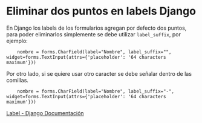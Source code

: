 # Eliminar dos puntos en labels Django

En Django los labels de los formularios agregan por defecto dos puntos, para poder eliminarlos simplemente se debe utilizar `label_suffix`, por ejemplo:

```
	nombre = forms.CharField(label="Nombre", label_suffix="", widget=forms.TextInput(attrs={'placeholder': '64 characters maximum'}))
```

Por otro lado, si se quiere usar otro caracter se debe señalar dentro de las comillas.

```
	nombre = forms.CharField(label="Nombre", label_suffix="-", widget=forms.TextInput(attrs={'placeholder': '64 characters maximum'}))
```


[Label - Django Documentación](https://docs.djangoproject.com/es/4.0/ref/forms/api/#django.forms.Form.label_suffix)
